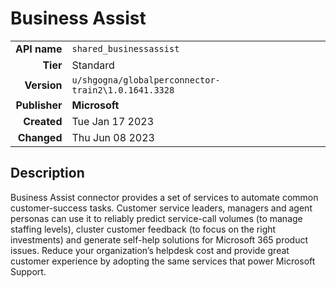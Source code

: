 # Business Assist
| | |
|-:|-|
|**API name**|`shared_businessassist`|
|**Tier**|Standard|
|**Version**|`u/shgogna/globalperconnector-train2\1.0.1641.3328`|
|**Publisher**|**Microsoft**|
|**Created**|Tue Jan 17 2023|
|**Changed**|Thu Jun 08 2023|

## Description
Business Assist connector provides a set of services to automate common customer-success tasks. Customer service leaders, managers and agent personas can use it to reliably predict service-call volumes (to manage staffing levels), cluster customer feedback (to focus on the right investments) and generate self-help solutions for Microsoft 365 product issues.  Reduce your organization’s helpdesk cost and provide great customer experience by adopting the same services that power Microsoft Support.
